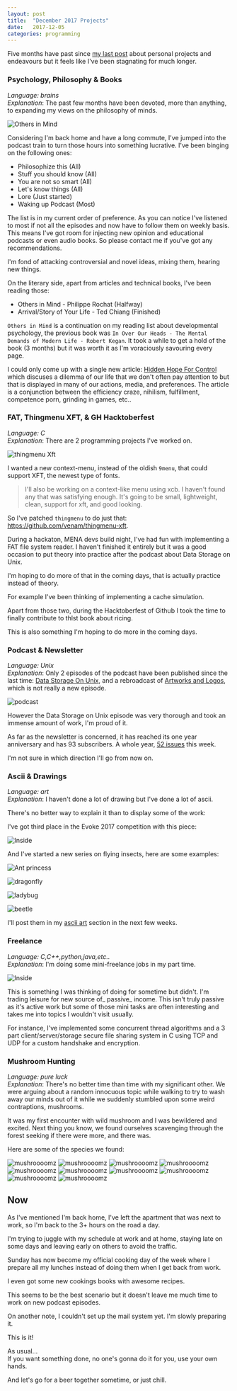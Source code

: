 ```yaml
---
layout: post
title:  "December 2017 Projects"
date:   2017-12-05
categories: programming
---
```



Five months have past since [my last
post](./programming/2017/07/18/july-2017.html) about personal projects
and endeavours but it feels like I've been stagnating for much longer.


### Psychology, Philosophy & Books ###

_Language: brains_  
_Explanation_: The past few months have been devoted, more than anything,
to expanding my views on the philosophy of minds.

![Others in Mind]({{site.baseurl}}/assets/others_in_mind.jpg)

Considering I'm back home and have a long commute, I've jumped into the
podcast train to turn those hours into something lucrative. I've been
binging on the following ones:

- Philosophize this (All)
- Stuff you should know (All)
- You are not so smart (All)
- Let's know things (All)
- Lore (Just started)
- Waking up Podcast (Most)

The list is in my current order of preference. As you can notice I've
listened to most if not all the episodes and now have to follow them
on weekly basis. This means I've got room for injecting new opinion and
educational podcasts or even audio books. So please contact me if you've
got any recommendations.

I'm fond of attacking controversial and novel ideas, mixing them,
hearing new things.


On the literary side, apart from articles and technical books, I've been
reading those:

- Others in Mind - Philippe Rochat (Halfway)
- Arrival/Story of Your Life -  Ted Chiang (Finished)

`Others in Mind` is a continuation on my reading list about developmental
psychology, the previous book was `In Over Our Heads - The Mental Demands
of Modern Life - Robert Kegan`. It took a while to get a hold of the book
(3 months) but it was worth it as I'm voraciously savouring every page.

I could only come up with a single new article: [Hidden Hope For
Control](https://venam.nixers.net/blog/psychology/2017/10/28/will-for-control.html)
which discuses a dilemma of our life that we don't often pay attention to
but that is displayed in many of our actions, media, and preferences. The
article is a conjunction between the efficiency craze, nihilism,
fulfillment, competence porn, grinding in games, etc..


### FAT, Thingmenu XFT, & GH Hacktoberfest ###

_Language: C_  
_Explanation_: There are 2 programming projects I've worked on.

![thingmenu Xft]({{site.baseurl}}/assets/thingmenu_vs_9menu.png)

I wanted a new context-menu, instead of the oldish `9menu`, that could
support XFT, the newest type of fonts.

> I'll also be working on a context-like menu using xcb. I haven't found
> any that was satisfying enough. It's going to be small, lightweight,
> clean, support for xft, and good looking.

So I've patched `thingmenu` to do just that:
<https://github.com/venam/thingmenu-xft>.

During a hackaton, MENA devs build night, I've had fun with implementing
a FAT file system reader. I haven't finished it entirely but it was a
good occasion to put theory into practice after the podcast about Data
Storage on Unix.

I'm hoping to do more of that in the coming days, that is actually
practice instead of theory.

For example I've been thinking of implementing a cache simulation.

Apart from those two, during the Hacktoberfest of Github I took the time
to finally contribute to thlst book about ricing.

This is also something I'm hoping to do more in the coming days.


### Podcast & Newsletter ###

_Language: Unix_  
_Explanation_: Only 2 episodes of the podcast have
been published since the last time: [Data Storage On
Unix](https://nixers.net/showthread.php?tid=2164), and a rebroadcast of
[Artworks and Logos](https://nixers.net/showthread.php?tid=1920), which
is not really a new episode.

![podcast]({{site.baseurl}}/assets/nix.png)

However the Data Storage on Unix episode was very thorough and took an
immense amount of work, I'm proud of it.

As far as the newsletter is concerned, it has reached its one
year anniversary and has 93 subscribers. A whole year, [52
issues](https://newsletter.nixers.net/entries.php) this week.

I'm not sure in which direction I'll go from now on.


### Ascii & Drawings ###

_Language: art_  
_Explanation_: I haven't done a lot of drawing but I've done a lot of ascii.

There's no better way to explain it than to display some of the work:

I've got third place in the Evoke 2017 competition with this piece:

![Inside]({{site.baseurl}}/assets/ascii/as40.png)

And I've started a new series on flying insects, here are some examples:

![Ant princess]({{site.baseurl}}/assets/ascii/as41.png)

![dragonfly]({{site.baseurl}}/assets/ascii/as42.png)

![ladybug]({{site.baseurl}}/assets/ascii/as43.png)

![beetle]({{site.baseurl}}/assets/ascii/as44.png)

I'll post them in my [ascii art](./asciiart.html) section in the next
few weeks.


### Freelance ###

_Language: C,C++,python,java,etc.._  
_Explanation_: I'm doing some mini-freelance jobs in my part time.

![Inside]({{site.baseurl}}/assets/arts/art103.jpg)

This is something I was thinking of doing for sometime but didn't. I'm
trading leisure for new source of_ passive_ income. This isn't truly
passive as it's active work but some of those mini tasks are often
interesting and takes me into topics I wouldn't visit usually.

For instance, I've implemented some concurrent thread algorithms and a
3 part client/server/storage secure file sharing system in C using TCP
and UDP for a custom handshake and encryption.


### Mushroom Hunting ###

_Language: pure luck_  
_Explanation_: There's no better time than time with my significant
other. We were arguing about a random innocuous topic while walking to
try to wash away our minds out of it while we suddenly stumbled upon
some weird contraptions, mushrooms.

It was my first encounter with wild mushroom and I was bewildered and
excited. Next thing you know, we found ourselves scavenging through the
forest seeking if there were more, and there was.

Here are some of the species we found:

![mushroooomz]({{site.baseurl}}/assets/mushrooms/1.jpg)
![mushroooomz]({{site.baseurl}}/assets/mushrooms/2.jpg)
![mushroooomz]({{site.baseurl}}/assets/mushrooms/3.jpg)
![mushroooomz]({{site.baseurl}}/assets/mushrooms/4.jpg)
![mushroooomz]({{site.baseurl}}/assets/mushrooms/5.jpg)
![mushroooomz]({{site.baseurl}}/assets/mushrooms/6.jpg)
![mushroooomz]({{site.baseurl}}/assets/mushrooms/7.jpg)
![mushroooomz]({{site.baseurl}}/assets/mushrooms/8.jpg)
![mushroooomz]({{site.baseurl}}/assets/mushrooms/9.jpg)
![mushroooomz]({{site.baseurl}}/assets/mushrooms/10.jpg)


## Now ##

As I've mentioned I'm back home, I've left the apartment that was next
to work, so I'm back to the 3+ hours on the road a day.

I'm trying to juggle with my schedule at work and at home, staying late
on some days and leaving early on others to avoid the traffic.

Sunday has now become my official cooking day of the week where I prepare
all my lunches instead of doing them when I get back from work.

I even got some new cookings books with awesome recipes.

This seems to be the best scenario but it doesn't leave me much time to
work on new podcast episodes.

On another note, I couldn't set up the mail system yet. I'm slowly
preparing it.

This is it!

As usual...  
If you want something done, no one's gonna do it for you, use your own hands.

And let's go for a beer together sometime, or just chill.

